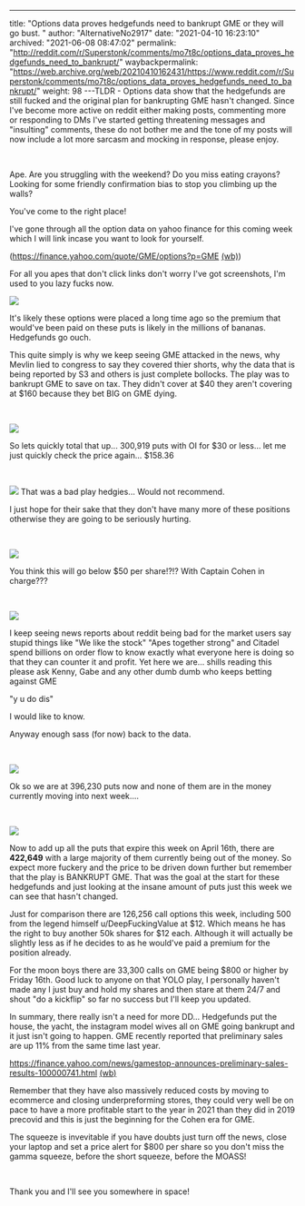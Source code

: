 ---
title: "Options data proves hedgefunds need to bankrupt GME or they will go bust. "
author: "AlternativeNo2917"
date: "2021-04-10 16:23:10"
archived: "2021-06-08 08:47:02"
permalink: "http://reddit.com/r/Superstonk/comments/mo7t8c/options_data_proves_hedgefunds_need_to_bankrupt/"
waybackpermalink: "https://web.archive.org/web/20210410162431/https://www.reddit.com/r/Superstonk/comments/mo7t8c/options_data_proves_hedgefunds_need_to_bankrupt/"
weight: 98
---TLDR - Options data show that the hedgefunds are still fucked and the original plan for bankrupting GME hasn't changed. Since I've become more active on reddit either making posts, commenting more or responding to DMs I've started getting threatening messages and "insulting" comments, these do not bother me and the tone of my posts will now include a lot more sarcasm and mocking in response, please enjoy. 


​


Ape. Are you struggling with the weekend? Do you miss eating crayons? Looking for some friendly confirmation bias to stop you climbing up the walls? 


You've come to the right place! 


I've gone through all the option data on yahoo finance for this coming week which I will link incase you want to look for yourself.


(<https://finance.yahoo.com/quote/GME/options?p=GME> [(wb)](https://web.archive.org/web/20210503231407/https://finance.yahoo.com/quote/GME/options?p=GME)) 


For all you apes that don't click links don't worry I've got screenshots, I'm used to you lazy fucks now. 


![](/img/cfeto1o95ds61.png)


It's likely these options were placed a long time ago so the premium that would've been paid on these puts is likely in the millions of bananas. Hedgefunds go ouch. 


This quite simply is why we keep seeing GME attacked in the news, why Mevlin lied to congress to say they covered thier shorts, why the data that is being reported by S3 and others is just complete bollocks. The play was to bankrupt GME to save on tax. They didn't cover at $40 they aren't covering at $160 because they bet BIG on GME dying. 


​


![](/img/8xwjxs3s7ds61.png)


So lets quickly total that up... 300,919 puts with OI for $30 or less... let me just quickly check the price again... $158.36


​


![](/img/j1gj3i3j8ds61.png)
That was a bad play hedgies... Would not recommend. 


I just hope for their sake that they don't have many more of these positions otherwise they are going to be seriously hurting. 


​


![](/img/mszn8fj09ds61.png)


You think this will go below $50 per share!?!? With Captain Cohen in charge???


​


![](/img/c1wfkqq9ads61.png)


I keep seeing news reports about reddit being bad for the market users say stupid things like "We like the stock" "Apes together strong" and Citadel spend billions on order flow to know exactly what everyone here is doing so that they can counter it and profit. Yet here we are... shills reading this please ask Kenny, Gabe and any other dumb dumb who keeps betting against GME 


"y u do dis" 


I would like to know. 


Anyway enough sass (for now) back to the data. 


​


![](/img/yqdk0ljfbds61.png)


Ok so we are at 396,230 puts now and none of them are in the money currently moving into next week....


​


![](/img/7u5u2qoicds61.jpg)


Now to add up all the puts that expire this week on April 16th, there are **422,649** with a large majority of them currently being out of the money. So expect more fuckery and the price to be driven down further but remember that the play is BANKRUPT GME. That was the goal at the start for these hedgefunds and just looking at the insane amount of puts just this week we can see that hasn't changed. 


Just for comparison there are 126,256 call options this week, including 500 from the legend himself u/DeepFuckingValue at $12. Which means he has the right to buy another 50k shares for $12 each. Although it will actually be slightly less as if he decides to as he would've paid a premium for the position already. 


For the moon boys there are 33,300 calls on GME being $800 or higher by Friday 16th. Good luck to anyone on that YOLO play, I personally haven't made any I just buy and hold my shares and then stare at them 24/7 and shout "do a kickflip" so far no success but I'll keep you updated. 


In summary, there really isn't a need for more DD... Hedgefunds put the house, the yacht, the instagram model wives all on GME going bankrupt and it just isn't going to happen. GME recently reported that preliminary sales are up 11% from the same time last year. 


<https://finance.yahoo.com/news/gamestop-announces-preliminary-sales-results-100000741.html> [(wb)](https://web.archive.org/web/20210405101231/https://finance.yahoo.com/news/gamestop-announces-preliminary-sales-results-100000741.html)


Remember that they have also massively reduced costs by moving to ecommerce and closing underpreforming stores, they could very well be on pace to have a more profitable start to the year in 2021 than they did in 2019 precovid and this is just the beginning for the Cohen era for GME. 


The squeeze is invevitable if you have doubts just turn off the news, close your laptop and set a price alert for $800 per share so you don't miss the gamma squeeze, before the short squeeze, before the MOASS!


​


Thank you and I'll see you somewhere in space!


